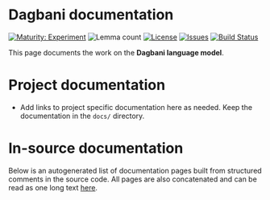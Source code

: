 # Dagbani documentation

[![Maturity: Experiment](https://img.shields.io/badge/Maturity-Experiment-black.svg)](https://giellalt.github.io/MaturityClassification.html)
![Lemma count](https://img.shields.io/endpoint?url=https%3A%2F%2Fraw.githubusercontent.com%2Fgiellalt%2Flang-dag%2Fgh-pages%2Flemmacount.json)
[![License](https://img.shields.io/github/license/giellalt/lang-dag)](https://github.com/giellalt/lang-dag/blob/main/LICENSE)
[![Issues](https://img.shields.io/github/issues/giellalt/lang-dag)](https://github.com/giellalt/lang-dag/issues)
[![Build Status](https://divvun-tc.giellalt.org/api/github/v1/repository/giellalt/lang-dag/main/badge.svg)](https://github.com/giellalt/lang-dag/actions)

This page documents the work on the **Dagbani language model**. 

# Project documentation

* Add links to project specific documentation here as needed. Keep the documentation in the `docs/` directory.

# In-source documentation

Below is an autogenerated list of documentation pages built from structured comments in the source code. All pages are also concatenated and can be read as one long text [here](dag.md).
